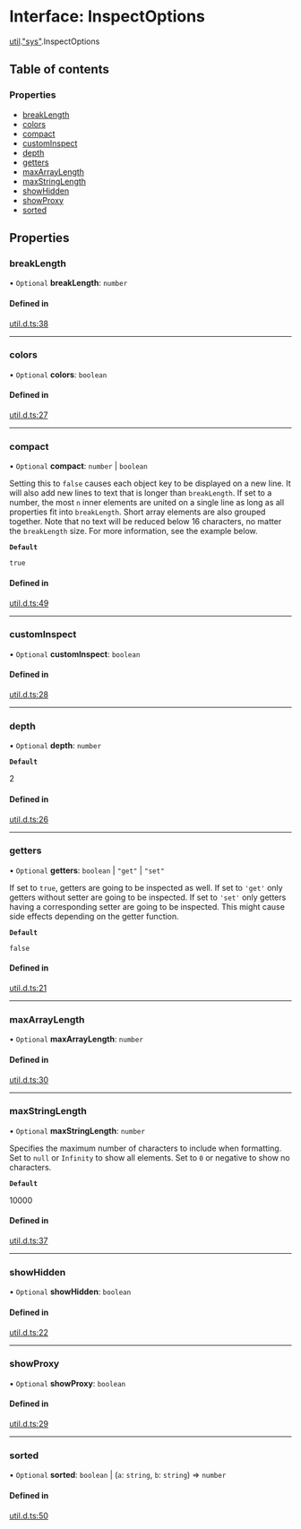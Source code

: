 # Interface: InspectOptions

[util](../modules/util.md).["sys"](../modules/util._sys_.md).InspectOptions

## Table of contents

### Properties

- [breakLength](util._sys_.InspectOptions.md#breaklength)
- [colors](util._sys_.InspectOptions.md#colors)
- [compact](util._sys_.InspectOptions.md#compact)
- [customInspect](util._sys_.InspectOptions.md#custominspect)
- [depth](util._sys_.InspectOptions.md#depth)
- [getters](util._sys_.InspectOptions.md#getters)
- [maxArrayLength](util._sys_.InspectOptions.md#maxarraylength)
- [maxStringLength](util._sys_.InspectOptions.md#maxstringlength)
- [showHidden](util._sys_.InspectOptions.md#showhidden)
- [showProxy](util._sys_.InspectOptions.md#showproxy)
- [sorted](util._sys_.InspectOptions.md#sorted)

## Properties

### breakLength

• `Optional` **breakLength**: `number`

#### Defined in

[util.d.ts:38](https://github.com/goodcodedev/bun-types/blob/8bd1b3a/util.d.ts#L38)

___

### colors

• `Optional` **colors**: `boolean`

#### Defined in

[util.d.ts:27](https://github.com/goodcodedev/bun-types/blob/8bd1b3a/util.d.ts#L27)

___

### compact

• `Optional` **compact**: `number` \| `boolean`

Setting this to `false` causes each object key
to be displayed on a new line. It will also add new lines to text that is
longer than `breakLength`. If set to a number, the most `n` inner elements
are united on a single line as long as all properties fit into
`breakLength`. Short array elements are also grouped together. Note that no
text will be reduced below 16 characters, no matter the `breakLength` size.
For more information, see the example below.

**`Default`**

`true`

#### Defined in

[util.d.ts:49](https://github.com/goodcodedev/bun-types/blob/8bd1b3a/util.d.ts#L49)

___

### customInspect

• `Optional` **customInspect**: `boolean`

#### Defined in

[util.d.ts:28](https://github.com/goodcodedev/bun-types/blob/8bd1b3a/util.d.ts#L28)

___

### depth

• `Optional` **depth**: `number`

**`Default`**

2

#### Defined in

[util.d.ts:26](https://github.com/goodcodedev/bun-types/blob/8bd1b3a/util.d.ts#L26)

___

### getters

• `Optional` **getters**: `boolean` \| ``"get"`` \| ``"set"``

If set to `true`, getters are going to be
inspected as well. If set to `'get'` only getters without setter are going
to be inspected. If set to `'set'` only getters having a corresponding
setter are going to be inspected. This might cause side effects depending on
the getter function.

**`Default`**

`false`

#### Defined in

[util.d.ts:21](https://github.com/goodcodedev/bun-types/blob/8bd1b3a/util.d.ts#L21)

___

### maxArrayLength

• `Optional` **maxArrayLength**: `number`

#### Defined in

[util.d.ts:30](https://github.com/goodcodedev/bun-types/blob/8bd1b3a/util.d.ts#L30)

___

### maxStringLength

• `Optional` **maxStringLength**: `number`

Specifies the maximum number of characters to
include when formatting. Set to `null` or `Infinity` to show all elements.
Set to `0` or negative to show no characters.

**`Default`**

10000

#### Defined in

[util.d.ts:37](https://github.com/goodcodedev/bun-types/blob/8bd1b3a/util.d.ts#L37)

___

### showHidden

• `Optional` **showHidden**: `boolean`

#### Defined in

[util.d.ts:22](https://github.com/goodcodedev/bun-types/blob/8bd1b3a/util.d.ts#L22)

___

### showProxy

• `Optional` **showProxy**: `boolean`

#### Defined in

[util.d.ts:29](https://github.com/goodcodedev/bun-types/blob/8bd1b3a/util.d.ts#L29)

___

### sorted

• `Optional` **sorted**: `boolean` \| (`a`: `string`, `b`: `string`) => `number`

#### Defined in

[util.d.ts:50](https://github.com/goodcodedev/bun-types/blob/8bd1b3a/util.d.ts#L50)
